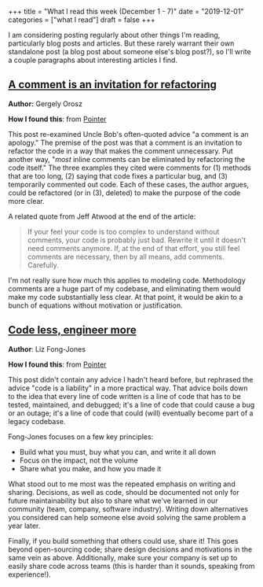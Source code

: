 +++
title = "What I read this week (December 1 - 7)"
date = "2019-12-01"
categories = ["what I read"]
draft = false
+++

I am considering posting regularly about other things I'm reading, particularly blog posts and articles. But these rarely warrant their own standalone post (a blog post about someone else's blog post?), so I'll write a couple paragraphs about interesting articles I find. <!--more-->

## [A comment is an invitation for refactoring](https://blog.pragmaticengineer.com/a-comment-is-an-invitation-for-refactoring)
**Author:** Gergely Orosz

**How I found this**: from [Pointer](http://www.pointer.io/)

This post re-examined Uncle Bob's often-quoted advice "a comment is an apology." The premise of the post was that a comment is an invitation to refactor the code in a way that makes the comment unnecessary. Put another way, "*most* inline comments can be eliminated by refactoring the code itself." The three examples they cited were comments for (1) methods that are too long, (2) saying that code fixes a particular bug, and (3) temporarily commented out code. Each of these cases, the author argues, could be refactored (or in (3), deleted) to make the purpose of the code more clear.

A related quote from Jeff Atwood at the end of the article:

> If your feel your code is too complex to understand without comments, your code is probably just bad. Rewrite it until it doesn't need comments anymore. If, at the end of that effort, you still feel comments are necessary, then by all means, add comments. Carefully.

I'm not really sure how much this applies to modeling code. Methodology comments are a huge part of my codebase, and eliminating them would make my code substantially less clear. At that point, it would be akin to a bunch of equations without motivation or justification.

## [Code less, engineer more](https://increment.com/teams/code-less-engineer-more/)
**Author**: Liz Fong-Jones

**How I found this**: from [Pointer](http://www.pointer.io)

This post didn't contain any advice I hadn't heard before, but rephrased the advice "code is a liability" in a more practical way. That advice boils down to the idea that every line of code written is a line of code that has to be tested, maintained, and debugged; it's a line of code that could cause a bug or an outage; it's a line of code that could (will) eventually become part of a legacy codebase.

Fong-Jones focuses on a few key principles:

 * Build what you must, buy what you can, and write it all down
 * Focus on the impact, not the volume
 * Share what you make, and how you made it

What stood out to me most was the repeated emphasis on writing and sharing. Decisions, as well as code, should be documented not only for future maintainability but also to share what we've learned in our community (team, company, software industry). Writing down alternatives you considered can help someone else avoid solving the same problem a year later.

Finally, if you build something that others could use, share it! This goes beyond open-sourcing code; share design decisions and motivations in the same vein as above. Additionally, make sure your company is set up to easily share code across teams (this is harder than it sounds, speaking from experience!).
























